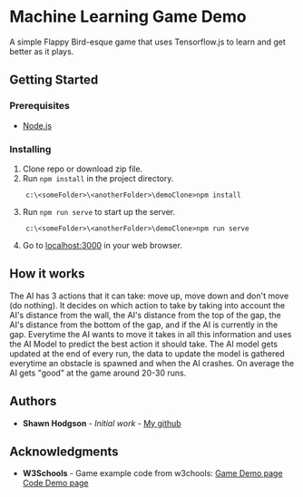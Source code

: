 # Machine Learning Game Demo

A simple Flappy Bird-esque game that uses Tensorflow.js to learn and get better as it plays.

## Getting Started

### Prerequisites

* [Node.js](https://nodejs.org/en/)

### Installing

1. Clone repo or download zip file.
2. Run `npm install` in the project directory.
```
    c:\<someFolder>\<anotherFolder>\demoClone>npm install
```
3. Run `npm run serve` to start up the server.
```
    c:\<someFolder>\<anotherFolder>\demoClone>npm run serve
```
4. Go to [localhost:3000](http://localhost:3000) in your web browser.

## How it works
 
The AI has 3 actions that it can take: move up, move down and don't move (do nothing). It decides on which action to take by taking into account the AI's distance from the wall, the AI's distance from the top of the gap, the AI's distance from the bottom of the gap, and if the AI is currently in the gap. Everytime the AI wants to move it takes in all this information and uses the AI Model to predict the best action it should take. The AI model gets updated at the end of every run, the data to update the model is gathered everytime an obstacle is spawned and when the AI crashes. On average the AI gets "good" at the game around 20-30 runs.

## Authors

* **Shawn Hodgson** - *Initial work* - [My github](https://github.com/ComposedLunatic)

## Acknowledgments

* **W3Schools** - Game example code from w3chools:
    [Game Demo page](https://www.w3schools.com/graphics/game_intro.asp) 
    [Code Demo page](https://www.w3schools.com/graphics/tryit.asp?filename=trygame_default_gravity)

